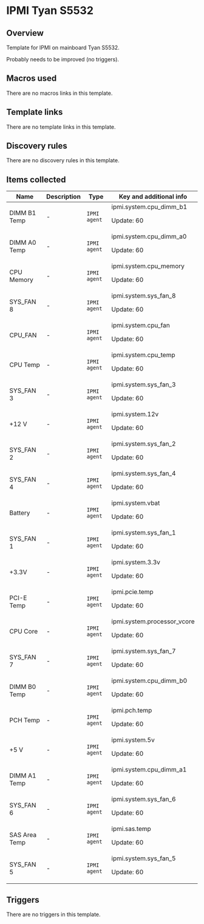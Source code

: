 # IPMI Tyan S5532

## Overview

Template for IPMI on mainboard Tyan S5532.


Probably needs to be improved (no triggers).


 


 



## Macros used

There are no macros links in this template.

## Template links

There are no template links in this template.

## Discovery rules

There are no discovery rules in this template.

## Items collected

|Name|Description|Type|Key and additional info|
|----|-----------|----|----|
|DIMM B1 Temp|<p>-</p>|`IPMI agent`|ipmi.system.cpu_dimm_b1<p>Update: 60</p>|
|DIMM A0 Temp|<p>-</p>|`IPMI agent`|ipmi.system.cpu_dimm_a0<p>Update: 60</p>|
|CPU Memory|<p>-</p>|`IPMI agent`|ipmi.system.cpu_memory<p>Update: 60</p>|
|SYS_FAN 8|<p>-</p>|`IPMI agent`|ipmi.system.sys_fan_8<p>Update: 60</p>|
|CPU_FAN|<p>-</p>|`IPMI agent`|ipmi.system.cpu_fan<p>Update: 60</p>|
|CPU Temp|<p>-</p>|`IPMI agent`|ipmi.system.cpu_temp<p>Update: 60</p>|
|SYS_FAN 3|<p>-</p>|`IPMI agent`|ipmi.system.sys_fan_3<p>Update: 60</p>|
|+12 V|<p>-</p>|`IPMI agent`|ipmi.system.12v<p>Update: 60</p>|
|SYS_FAN 2|<p>-</p>|`IPMI agent`|ipmi.system.sys_fan_2<p>Update: 60</p>|
|SYS_FAN 4|<p>-</p>|`IPMI agent`|ipmi.system.sys_fan_4<p>Update: 60</p>|
|Battery|<p>-</p>|`IPMI agent`|ipmi.system.vbat<p>Update: 60</p>|
|SYS_FAN 1|<p>-</p>|`IPMI agent`|ipmi.system.sys_fan_1<p>Update: 60</p>|
|+3.3V|<p>-</p>|`IPMI agent`|ipmi.system.3.3v<p>Update: 60</p>|
|PCI-E Temp|<p>-</p>|`IPMI agent`|ipmi.pcie.temp<p>Update: 60</p>|
|CPU Core|<p>-</p>|`IPMI agent`|ipmi.system.processor_vcore<p>Update: 60</p>|
|SYS_FAN 7|<p>-</p>|`IPMI agent`|ipmi.system.sys_fan_7<p>Update: 60</p>|
|DIMM B0 Temp|<p>-</p>|`IPMI agent`|ipmi.system.cpu_dimm_b0<p>Update: 60</p>|
|PCH Temp|<p>-</p>|`IPMI agent`|ipmi.pch.temp<p>Update: 60</p>|
|+5 V|<p>-</p>|`IPMI agent`|ipmi.system.5v<p>Update: 60</p>|
|DIMM A1 Temp|<p>-</p>|`IPMI agent`|ipmi.system.cpu_dimm_a1<p>Update: 60</p>|
|SYS_FAN 6|<p>-</p>|`IPMI agent`|ipmi.system.sys_fan_6<p>Update: 60</p>|
|SAS Area Temp|<p>-</p>|`IPMI agent`|ipmi.sas.temp<p>Update: 60</p>|
|SYS_FAN 5|<p>-</p>|`IPMI agent`|ipmi.system.sys_fan_5<p>Update: 60</p>|
## Triggers

There are no triggers in this template.

